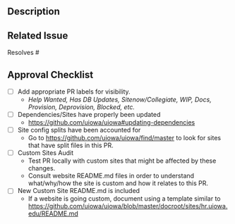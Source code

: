 ## Description


## Related Issue

Resolves #

## Approval Checklist

- [ ] Add appropriate PR labels for visibility.
  - _Help Wanted, Has DB Updates, Sitenow/Collegiate, WIP, Docs, Provision, Deprovision, Blocked, etc._
- [ ] Dependencies/Sites have properly been updated
  - https://github.com/uiowa/uiowa#updating-dependencies
- [ ] Site config splits have been accounted for
  - Go to https://github.com/uiowa/uiowa/find/master to look for sites that have split files in this PR.
- [ ] Custom Sites Audit
  - Test PR locally with custom sites that might be affected by these changes.
  - Consult website README.md files in order to understand what/why/how the site is custom and how it relates to this PR.
- [ ] New Custom Site README.md is included
  - If a website is going custom, document using a template similar to https://github.com/uiowa/uiowa/blob/master/docroot/sites/hr.uiowa.edu/README.md
